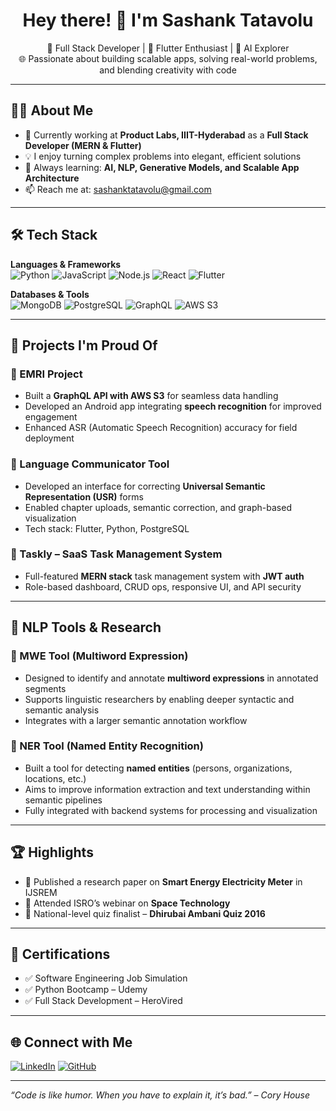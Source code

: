 <h1 align="center">Hey there! 👋 I'm Sashank Tatavolu</h1>

<p align="center">
  🚀 Full Stack Developer | 📱 Flutter Enthusiast | 🤖 AI Explorer <br>
  🌐 Passionate about building scalable apps, solving real-world problems, and blending creativity with code
</p>

---

## 👨‍💻 About Me

- 🔭 Currently working at **Product Labs, IIIT-Hyderabad** as a **Full Stack Developer (MERN & Flutter)**
- 💡 I enjoy turning complex problems into elegant, efficient solutions
- 🌱 Always learning: **AI, NLP, Generative Models, and Scalable App Architecture**
- 📫 Reach me at: [sashanktatavolu@gmail.com](mailto:sashanktatavolu@gmail.com)

---

## 🛠️ Tech Stack

**Languages & Frameworks**  
![Python](https://img.shields.io/badge/Python-3776AB?style=flat&logo=python&logoColor=white)
![JavaScript](https://img.shields.io/badge/JavaScript-F7DF1E?style=flat&logo=javascript&logoColor=black)
![Node.js](https://img.shields.io/badge/Node.js-339933?style=flat&logo=node.js&logoColor=white)
![React](https://img.shields.io/badge/React-61DAFB?style=flat&logo=react&logoColor=black)
![Flutter](https://img.shields.io/badge/Flutter-02569B?style=flat&logo=flutter&logoColor=white)

**Databases & Tools**  
![MongoDB](https://img.shields.io/badge/MongoDB-4EA94B?style=flat&logo=mongodb&logoColor=white)
![PostgreSQL](https://img.shields.io/badge/PostgreSQL-316192?style=flat&logo=postgresql&logoColor=white)
![GraphQL](https://img.shields.io/badge/GraphQL-E10098?style=flat&logo=graphql&logoColor=white)
![AWS S3](https://img.shields.io/badge/AWS%20S3-569A31?style=flat&logo=amazon-aws&logoColor=white)

---

## 🧠 Projects I'm Proud Of

### 🔹 EMRI Project
- Built a **GraphQL API with AWS S3** for seamless data handling
- Developed an Android app integrating **speech recognition** for improved engagement
- Enhanced ASR (Automatic Speech Recognition) accuracy for field deployment

### 🔹 Language Communicator Tool
- Developed an interface for correcting **Universal Semantic Representation (USR)** forms
- Enabled chapter uploads, semantic correction, and graph-based visualization  
- Tech stack: Flutter, Python, PostgreSQL

### 🔹 Taskly – SaaS Task Management System
- Full-featured **MERN stack** task management system with **JWT auth**
- Role-based dashboard, CRUD ops, responsive UI, and API security

---

## 🔧 NLP Tools & Research

### 🧩 MWE Tool (Multiword Expression)
- Designed to identify and annotate **multiword expressions** in annotated segments
- Supports linguistic researchers by enabling deeper syntactic and semantic analysis
- Integrates with a larger semantic annotation workflow

### 🧠 NER Tool (Named Entity Recognition)
- Built a tool for detecting **named entities** (persons, organizations, locations, etc.)
- Aims to improve information extraction and text understanding within semantic pipelines
- Fully integrated with backend systems for processing and visualization

---

## 🏆 Highlights

- 📜 Published a research paper on **Smart Energy Electricity Meter** in IJSREM
- 🧠 Attended ISRO’s webinar on **Space Technology**
- 🎯 National-level quiz finalist – **Dhirubai Ambani Quiz 2016**

---

## 📜 Certifications

- ✅ Software Engineering Job Simulation
- ✅ Python Bootcamp – Udemy
- ✅ Full Stack Development – HeroVired

---

## 🌐 Connect with Me

[![LinkedIn](https://img.shields.io/badge/LinkedIn-0077B5?style=flat&logo=linkedin&logoColor=white)](https://www.linkedin.com/in/sashanktatavolu/)
[![GitHub](https://img.shields.io/badge/GitHub-181717?style=flat&logo=github&logoColor=white)](https://github.com/Sashanktatavolu)

---

*“Code is like humor. When you have to explain it, it’s bad.” – Cory House*
